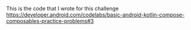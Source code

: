 This is the code that I wrote for this challenge https://developer.android.com/codelabs/basic-android-kotlin-compose-composables-practice-problems#3
